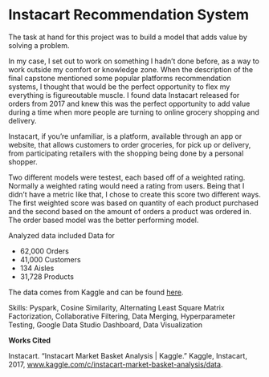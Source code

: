 # **Instacart Recommendation System**

The task at hand for this project was to build a model that adds value by solving a problem. 

In my case, I set out to work on something I hadn’t done before, as a way to work outside my comfort or knowledge zone. When the description of the final capstone mentioned some popular platforms recommendation systems, I thought that would be the perfect opportunity to flex my everything is figureoutable muscle. I found data Instacart released for orders from 2017 and knew this was the perfect opportunity to add value during a time when more people are turning to online grocery shopping and delivery.  

Instacart, if you’re unfamiliar, is a platform, available through an app or website, that allows customers to order groceries, for pick up or delivery, from participating retailers with the shopping being done by a personal shopper. 

Two different models were testest, each based off of a weighted rating. Normally a weighted rating would need a rating from users. Being that I didn’t have a metric like that, I chose to create this score two different ways. The first weighted score was based on quantity of each product purchased and the second based on the amount of orders a product was ordered in. The order based model was the better performing model.


Analyzed data included Data for
*   62,000 Orders
*   41,000 Customers
*   134 Aisles
*   31,728 Products

The data comes from Kaggle and can be found [here](https://www.kaggle.com/c/instacart-market-basket-analysis/data). 

Skills:  Pyspark, Cosine Similarity, Alternating Least Square Matrix Factorization, Collaborative Filtering, Data Merging, Hyperparameter Testing, Google Data Studio Dashboard, Data Visualization

**Works Cited**

Instacart. “Instacart Market Basket Analysis | Kaggle.” Kaggle, Instacart, 2017, www.kaggle.com/c/instacart-market-basket-analysis/data.
